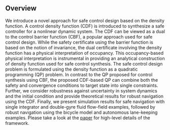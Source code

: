 

## Overview
We introduce a novel approach for safe control design based on the density function. A control density function (CDF) is introduced to synthesize a safe controller for a nonlinear dynamic system. The CDF can be viewed as a dual to the control barrier function (CBF), a popular approach used for safe control design. While the safety certificate using the barrier function is based on the notion of invariance, the dual certificate involving the density function has a physical interpretation of occupancy. This occupancy-based physical interpretation is instrumental in providing an analytical construction of density function used for safe control synthesis. The safe control design problem is formulated using the density function as a quadratic programming (QP) problem. In contrast to the QP proposed for control synthesis using CBF, the proposed CDF-based QP can combine both the safety and convergence conditions to target state into single constraints. Further, we consider robustness against uncertainty in system dynamics and the initial condition and provide theoretical results for robust navigation using the CDF. Finally, we present simulation results for safe navigation with single integrator and double-gyre fluid flow-field examples, followed by robust navigation using the bicycle model and autonomous lane-keeping examples. Please take a look at the [paper](https://arxiv.org/abs/2407.05133) for high-level details of the framework.
